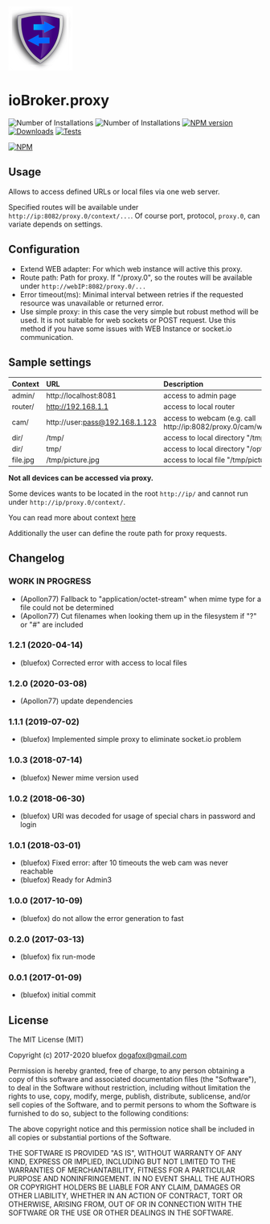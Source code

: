 ![Logo](admin/proxy.png)
# ioBroker.proxy

![Number of Installations](http://iobroker.live/badges/proxy-installed.svg) ![Number of Installations](http://iobroker.live/badges/proxy-stable.svg) [![NPM version](http://img.shields.io/npm/v/iobroker.proxy.svg)](https://www.npmjs.com/package/iobroker.proxy)
[![Downloads](https://img.shields.io/npm/dm/iobroker.proxy.svg)](https://www.npmjs.com/package/iobroker.proxy)
[![Tests](https://travis-ci.org/ioBroker/ioBroker.proxy.svg?branch=master)](https://travis-ci.org/ioBroker/ioBroker.proxy)

[![NPM](https://nodei.co/npm/iobroker.proxy.png?downloads=true)](https://nodei.co/npm/iobroker.proxy/)

## Usage
Allows to access defined URLs or local files via one web server.

Specified routes will be available under `http://ip:8082/proxy.0/context/...`. Of course port, protocol, `proxy.0`, can variate depends on settings.

## Configuration
- Extend WEB adapter: For which web instance will active this proxy.
- Route path: Path for proxy. If "/proxy.0", so the routes will be available under `http://webIP:8082/proxy.0/...`
- Error timeout(ms): Minimal interval between retries if the requested resource was unavailable or returned error.
- Use simple proxy: in this case the very simple but robust method will be used. It is not suitable for web sockets or POST request. Use this method if you have some issues with WEB Instance or socket.io communication.  

## Sample settings
| Context        |      URL                                           |      Description                                   |
|----------------|:---------------------------------------------------|:---------------------------------------------------|
| admin/         | http://localhost:8081                              | access to admin page                               |
| router/        | http://192.168.1.1                                 | access to local router                             |
| cam/           | http://user:pass@192.168.1.123                     | access to webcam (e.g. call http://ip:8082/proxy.0/cam/web/snapshot.jpg) |
| dir/           | /tmp/                                              | access to local directory "/tmp/"                  |
| dir/           | tmp/                                               | access to local directory "/opt/iobroker/tmp"      |
| file.jpg       | /tmp/picture.jpg                                   | access to local file "/tmp/picture.jpg"            |

**Not all devices can be accessed via proxy.** 

Some devices wants to be located in the root `http://ip/` and cannot run under `http://ip/proxy.0/context/`.

You can read more about context [here](https://www.npmjs.com/package/http-proxy-middleware#context-matching)

Additionally the user can define the route path for proxy requests.

## Changelog

### __WORK IN PROGRESS__
* (Apollon77) Fallback to "application/octet-stream" when mime type for a file could not be determined
* (Apollon77) Cut filenames when looking them up in the filesystem if "?" or "#" are included 

### 1.2.1 (2020-04-14)
* (bluefox) Corrected error with access to local files

### 1.2.0 (2020-03-08)
* (Apollon77) update dependencies

### 1.1.1 (2019-07-02)
* (bluefox) Implemented simple proxy to eliminate socket.io problem

### 1.0.3 (2018-07-14)
* (bluefox) Newer mime version used

### 1.0.2 (2018-06-30)
* (bluefox) URI was decoded for usage of special chars in password and login

### 1.0.1 (2018-03-01)
* (bluefox) Fixed error: after 10 timeouts the web cam was never reachable
* (bluefox) Ready for Admin3

### 1.0.0 (2017-10-09)
* (bluefox) do not allow the error generation to fast

### 0.2.0 (2017-03-13)
* (bluefox) fix run-mode

### 0.0.1 (2017-01-09)
* (bluefox) initial commit

## License
The MIT License (MIT)

Copyright (c) 2017-2020 bluefox <dogafox@gmail.com>

Permission is hereby granted, free of charge, to any person obtaining a copy
of this software and associated documentation files (the "Software"), to deal
in the Software without restriction, including without limitation the rights
to use, copy, modify, merge, publish, distribute, sublicense, and/or sell
copies of the Software, and to permit persons to whom the Software is
furnished to do so, subject to the following conditions:

The above copyright notice and this permission notice shall be included in all
copies or substantial portions of the Software.

THE SOFTWARE IS PROVIDED "AS IS", WITHOUT WARRANTY OF ANY KIND, EXPRESS OR
IMPLIED, INCLUDING BUT NOT LIMITED TO THE WARRANTIES OF MERCHANTABILITY,
FITNESS FOR A PARTICULAR PURPOSE AND NONINFRINGEMENT. IN NO EVENT SHALL THE
AUTHORS OR COPYRIGHT HOLDERS BE LIABLE FOR ANY CLAIM, DAMAGES OR OTHER
LIABILITY, WHETHER IN AN ACTION OF CONTRACT, TORT OR OTHERWISE, ARISING FROM,
OUT OF OR IN CONNECTION WITH THE SOFTWARE OR THE USE OR OTHER DEALINGS IN THE
SOFTWARE.
